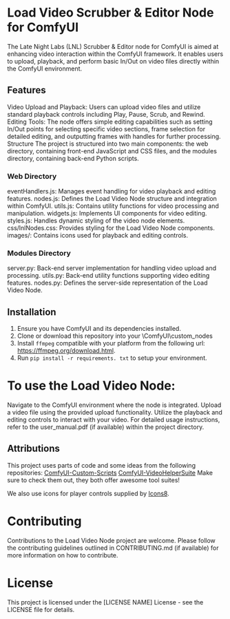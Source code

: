 # Load Video Scrubber & Editor Node for ComfyUI
The Late Night Labs (LNL) Scrubber & Editor node for ComfyUI is aimed at enhancing video interaction within the ComfyUI framework. It enables users to upload, playback, and perform basic In/Out on video files directly within the ComfyUI environment.

## Features
Video Upload and Playback: Users can upload video files and utilize standard playback controls including Play, Pause, Scrub, and Rewind.
Editing Tools: The node offers simple editing capabilities such as setting In/Out points for selecting specific video sections, frame selection for detailed editing, and outputting frames with handles for further processing.
Structure
The project is structured into two main components: the web directory, containing front-end JavaScript and CSS files, and the modules directory, containing back-end Python scripts.

### Web Directory
eventHandlers.js: Manages event handling for video playback and editing features.
nodes.js: Defines the Load Video Node structure and integration within ComfyUI.
utils.js: Contains utility functions for video processing and manipulation.
widgets.js: Implements UI components for video editing.
styles.js: Handles dynamic styling of the video node elements.
css/lnlNodes.css: Provides styling for the Load Video Node components.
images/: Contains icons used for playback and editing controls.

### Modules Directory
server.py: Back-end server implementation for handling video upload and processing.
utils.py: Back-end utility functions supporting video editing features.
nodes.py: Defines the server-side representation of the Load Video Node.

## Installation
1. Ensure you have ComfyUI and its dependencies installed.
2. Clone or download this repository into your \ComfyUI\custom_nodes
3. Install `ffmpeg` compatible with your platform from the following url: https://ffmpeg.org/download.html.
4. Run `pip install -r requirements. txt` to setup your environment.

# To use the Load Video Node:

Navigate to the ComfyUI environment where the node is integrated.
Upload a video file using the provided upload functionality.
Utilize the playback and editing controls to interact with your video.
For detailed usage instructions, refer to the user_manual.pdf (if available) within the project directory.

## Attributions
This project uses parts of code and some ideas from the following repositories:
[ComfyUI-Custom-Scripts](https://github.com/pythongosssss/ComfyUI-Custom-Scripts)
[ComfyUI-VideoHelperSuite](https://github.com/Kosinkadink/ComfyUI-VideoHelperSuite)
Make sure to check them out, they both offer awesome tool suites!

We also use icons for player controls supplied by [Icons8](https://icons8/com).


# Contributing
Contributions to the Load Video Node project are welcome. Please follow the contributing guidelines outlined in CONTRIBUTING.md (if available) for more information on how to contribute.

# License
This project is licensed under the [LICENSE NAME] License - see the LICENSE file for details.
